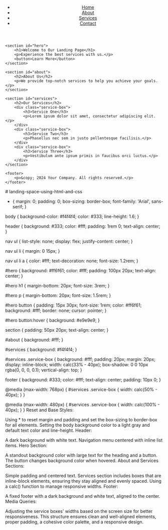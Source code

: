 
<!DOCTYPE html>
<html lang="en">
<head>
    <meta charset="UTF-8">
    <meta name="viewport" content="width=device-width, initial-scale=1.0">
    <title>Creative Landing Page</title>
    <link rel="stylesheet" href="styles.css">
</head>
<body>
    <header>
        <nav>
            <ul>
                <li><a href="#home">Home</a></li>
                <li><a href="#about">About</a></li>
                <li><a href="#services">Services</a></li>
                <li><a href="#contact">Contact</a></li>
            </ul>
        </nav>
    </header>

    <section id="hero">
        <h1>Welcome to Our Landing Page</h1>
        <p>Experience the best services with us.</p>
        <button>Learn More</button>
    </section>

    <section id="about">
        <h2>About Us</h2>
        <p>We provide top-notch services to help you achieve your goals.</p>
    </section>

    <section id="services">
        <h2>Our Services</h2>
        <div class="service-box">
            <h3>Service One</h3>
            <p>Lorem ipsum dolor sit amet, consectetur adipiscing elit.</p>
        </div>
        <div class="service-box">
            <h3>Service Two</h3>
            <p>Phasellus nec sem in justo pellentesque facilisis.</p>
        </div>
        <div class="service-box">
            <h3>Service Three</h3>
            <p>Vestibulum ante ipsum primis in faucibus orci luctus.</p>
        </div>
    </section>

    <footer>
        <p>&copy; 2024 Your Company. All rights reserved.</p>
    </footer>
</body>
</html># landing-space-using-html-and-css

* {
    margin: 0;
    padding: 0;
    box-sizing: border-box;
    font-family: 'Arial', sans-serif;
}

body {
    background-color: #f4f4f4;
    color: #333;
    line-height: 1.6;
}

header {
    background: #333;
    color: #fff;
    padding: 1rem 0;
    text-align: center;
}

nav ul {
    list-style: none;
    display: flex;
    justify-content: center;
}

nav ul li {
    margin: 0 15px;
}

nav ul li a {
    color: #fff;
    text-decoration: none;
    font-size: 1.2rem;
}

#hero {
    background: #ff6f61;
    color: #fff;
    padding: 100px 20px;
    text-align: center;
}

#hero h1 {
    margin-bottom: 20px;
    font-size: 3rem;
}

#hero p {
    margin-bottom: 20px;
    font-size: 1.5rem;
}

#hero button {
    padding: 15px 30px;
    font-size: 1rem;
    color: #ff6f61;
    background: #fff;
    border: none;
    cursor: pointer;
}

#hero button:hover {
    background: #e9e9e9;
}

section {
    padding: 50px 20px;
    text-align: center;
}

#about {
    background: #fff;
}

#services {
    background: #f4f4f4;
}

#services .service-box {
    background: #fff;
    padding: 20px;
    margin: 20px;
    display: inline-block;
    width: calc(33% - 40px);
    box-shadow: 0 0 10px rgba(0, 0, 0, 0.1);
    vertical-align: top;
}

footer {
    background: #333;
    color: #fff;
    text-align: center;
    padding: 10px 0;
}

@media (max-width: 768px) {
    #services .service-box {
        width: calc(50% - 40px);
    }
}

@media (max-width: 480px) {
    #services .service-box {
        width: calc(100% - 40px);
    }
}
Reset and Base Styles:

Using * to reset margin and padding and set the box-sizing to border-box for all elements.
Setting the body background color to a light gray and default text color and line-height.
Header:

A dark background with white text.
Navigation menu centered with inline list items.
Hero Section:

A standout background color with large text for the heading and a button.
The button changes background color when hovered.
About and Services Sections:

Simple padding and centered text.
Services section includes boxes that are inline-block elements, ensuring they stay aligned and evenly spaced. Using a calc() function to manage responsive widths.
Footer:

A fixed footer with a dark background and white text, aligned to the center.
Media Queries:

Adjusting the service boxes' widths based on the screen size for better responsiveness.
This structure ensures clean and well-aligned elements, proper padding, a cohesive color palette, and a responsive design.
